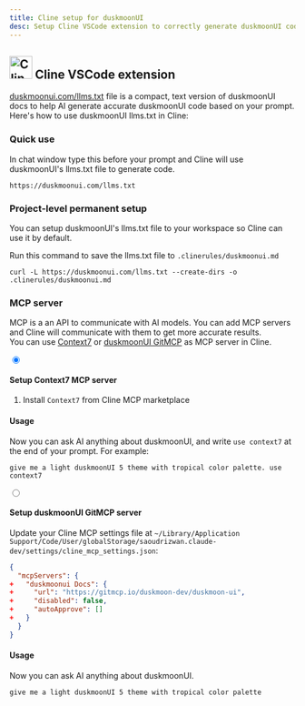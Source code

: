 ```yaml
---
title: Cline setup for duskmoonUI
desc: Setup Cline VSCode extension to correctly generate duskmoonUI code based on your prompt.
---
```


<script>
  import Translate from "$components/Translate.svelte"
</script>

## <img src="https://img.daisyui.com/images/logos/cline.webp" alt="Cline VSCode extension" width="40" height="40" class="inline-block me-2 -mt-1 not-prose"> Cline VSCode extension

[duskmoonui.com/llms.txt](https://duskmoonui.com/llms.txt) file is a compact, text version of duskmoonUI docs to help AI generate accurate duskmoonUI code based on your prompt.
Here's how to use duskmoonUI llms.txt in Cline:

### Quick use

In chat window type this before your prompt and Cline will use duskmoonUI's llms.txt file to generate code.

```md:prompt
https://duskmoonui.com/llms.txt
```

### Project-level permanent setup

You can setup duskmoonUI's llms.txt file to your workspace so Cline can use it by default.

Run this command to save the llms.txt file to `.clinerules/duskmoonui.md`

```sh:Terminal
curl -L https://duskmoonui.com/llms.txt --create-dirs -o .clinerules/duskmoonui.md
```

### MCP server

MCP is a an API to communicate with AI models. You can add MCP servers and Cline will communicate with them to get more accurate results.  
You can use [Context7](https://context7.com/) or [duskmoonUI GitMCP](https://gitmcp.io/duskmoon-dev/duskmoon-ui) as MCP server in Cline.

<div class="tabs tabs-lift max-sm:tabs-sm">
  <input type="radio" name="mcp_options" class="tab" aria-label="Context7" checked />
  <div class="tab-content bg-base-100 border-base-300 px-12 py-3">

#### Setup Context7 MCP server

1. Install `Context7` from Cline MCP marketplace

#### Usage

Now you can ask AI anything about duskmoonUI, and write `use context7` at the end of your prompt.
For example:

```md:prompt
give me a light duskmoonUI 5 theme with tropical color palette. use context7
```

  </div>

  <input type="radio" name="mcp_options" class="tab" aria-label="GitMCP" />
  <div class="tab-content bg-base-100 border-base-300 px-12 py-3">

#### Setup duskmoonUI GitMCP server

Update your Cline MCP settings file at `~/Library/Application Support/Code/User/globalStorage/saoudrizwan.claude-dev/settings/cline_mcp_settings.json`:

```diff:cline_mcp_settings.json
{
  "mcpServers": {
+   "duskmoonui Docs": {
+     "url": "https://gitmcp.io/duskmoon-dev/duskmoon-ui",
+     "disabled": false,
+     "autoApprove": []
+   }
  }
}
```

#### Usage

Now you can ask AI anything about duskmoonUI.

```md:prompt
give me a light duskmoonUI 5 theme with tropical color palette
```

</div>
</div>
